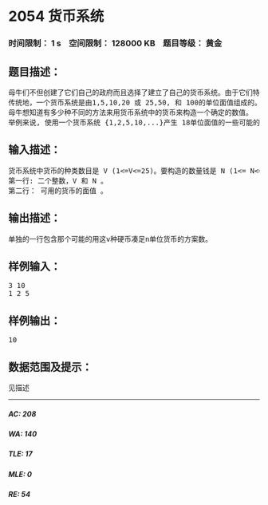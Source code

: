 # 2054 货币系统   
### 时间限制： 1 s&nbsp;&nbsp;&nbsp;&nbsp;空间限制： 128000 KB&nbsp;&nbsp;&nbsp;&nbsp;题目等级： 黄金  
## 题目描述：  

<pre>
母牛们不但创建了它们自己的政府而且选择了建立了自己的货币系统。由于它们特殊的思考方式，它们对货币的数值感到好奇。
传统地，一个货币系统是由1,5,10,20 或 25,50, 和 100的单位面值组成的。
母牛想知道有多少种不同的方法来用货币系统中的货币来构造一个确定的数值。
举例来说, 使用一个货币系统 {1,2,5,10,...}产生 18单位面值的一些可能的方法是:18x1, 9x2, 8x2+2x1, 3x5+2+1,等等其它。 写一个程序来计算有多少种方法用给定的货币系统来构造一定数量的面值。保证总数将会适合long long (C/C++) 和 Int64 (Free Pascal)，即在0 到2^63-1之间。
</pre>
  
  
## 输入描述：  

<pre>
货币系统中货币的种类数目是 V (1<=V<=25)。要构造的数量钱是 N (1<= N<=10,000)。
第一行: 二个整数，V 和 N 。
第二行： 可用的货币的面值 。
</pre>
  
  
## 输出描述：  

<pre>
单独的一行包含那个可能的用这v种硬币凑足n单位货币的方案数。
</pre>
  
  
## 样例输入：  

<pre>
3 10
1 2 5
</pre>
  
  
## 样例输出：  

<pre>
10
</pre>
  
  
## 数据范围及提示：  

<pre>
见描述
</pre>
  
  
***  

##### AC: 208  
##### WA: 140  
##### TLE: 17  
##### MLE: 0  
##### RE: 54  
